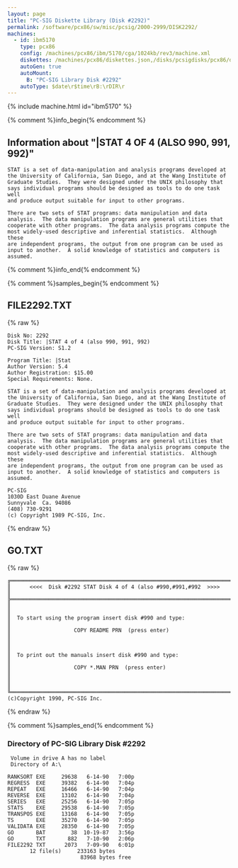```yaml
---
layout: page
title: "PC-SIG Diskette Library (Disk #2292)"
permalink: /software/pcx86/sw/misc/pcsig/2000-2999/DISK2292/
machines:
  - id: ibm5170
    type: pcx86
    config: /machines/pcx86/ibm/5170/cga/1024kb/rev3/machine.xml
    diskettes: /machines/pcx86/diskettes.json,/disks/pcsigdisks/pcx86/diskettes.json
    autoGen: true
    autoMount:
      B: "PC-SIG Library Disk #2292"
    autoType: $date\r$time\rB:\rDIR\r
---
```


{% include machine.html id="ibm5170" %}

{% comment %}info_begin{% endcomment %}

## Information about "|STAT 4 OF 4 (ALSO 990, 991, 992)"

    STAT is a set of data-manipulation and analysis programs developed at
    the University of California, San Diego, and at the Wang Institute of
    Graduate Studies.  They were designed under the UNIX philosophy that
    says individual programs should be designed as tools to do one task well
    and produce output suitable for input to other programs.
    
    There are two sets of STAT programs: data manipulation and data
    analysis.  The data manipulation programs are general utilities that
    cooperate with other programs.  The data analysis programs compute the
    most widely-used descriptive and inferential statistics.  Although these
    are independent programs, the output from one program can be used as
    input to another.  A solid knowledge of statistics and computers is
    assumed.
{% comment %}info_end{% endcomment %}

{% comment %}samples_begin{% endcomment %}

## FILE2292.TXT

{% raw %}
```
Disk No: 2292                                                           
Disk Title: |STAT 4 of 4 (also 990, 991, 992)                           
PC-SIG Version: S1.2                                                    
                                                                        
Program Title: |Stat                                                    
Author Version: 5.4                                                     
Author Registration: $15.00                                             
Special Requirements: None.                                             
                                                                        
STAT is a set of data-manipulation and analysis programs developed at   
the University of California, San Diego, and at the Wang Institute of   
Graduate Studies.  They were designed under the UNIX philosophy that    
says individual programs should be designed as tools to do one task well
and produce output suitable for input to other programs.                
                                                                        
There are two sets of STAT programs: data manipulation and data         
analysis.  The data manipulation programs are general utilities that    
cooperate with other programs.  The data analysis programs compute the  
most widely-used descriptive and inferential statistics.  Although these
are independent programs, the output from one program can be used as    
input to another.  A solid knowledge of statistics and computers is     
assumed.                                                                
                                                                        
PC-SIG                                                                  
1030D East Duane Avenue                                                 
Sunnyvale  Ca. 94086                                                    
(408) 730-9291                                                          
(c) Copyright 1989 PC-SIG, Inc.                                         
```
{% endraw %}

## GO.TXT

{% raw %}
```
╔═════════════════════════════════════════════════════════════════════════╗
║      <<<<  Disk #2292 STAT Disk 4 of 4 (also #990,#991,#992  >>>>       ║
╠═════════════════════════════════════════════════════════════════════════╣
║                                                                         ║
║  To start using the program insert disk #990 and type:                  ║
║                    COPY README PRN  (press enter)                       ║
║                                                                         ║
║  To print out the manuals insert disk #990 and type:                    ║
║                    COPY *.MAN PRN  (press enter)                        ║
║                                                                         ║
╚═════════════════════════════════════════════════════════════════════════╝
(c)Copyright 1990, PC-SIG Inc.
```
{% endraw %}

{% comment %}samples_end{% endcomment %}

### Directory of PC-SIG Library Disk #2292

     Volume in drive A has no label
     Directory of A:\

    RANKSORT EXE     29638   6-14-90   7:00p
    REGRESS  EXE     39382   6-14-90   7:04p
    REPEAT   EXE     16466   6-14-90   7:04p
    REVERSE  EXE     13102   6-14-90   7:04p
    SERIES   EXE     25256   6-14-90   7:05p
    STATS    EXE     29538   6-14-90   7:05p
    TRANSPOS EXE     13168   6-14-90   7:05p
    TS       EXE     35270   6-14-90   7:05p
    VALIDATA EXE     28350   6-14-90   7:05p
    GO       BAT        38  10-19-87   3:56p
    GO       TXT       882   7-10-90   2:06p
    FILE2292 TXT      2073   7-09-90   6:01p
           12 file(s)     233163 bytes
                           83968 bytes free
